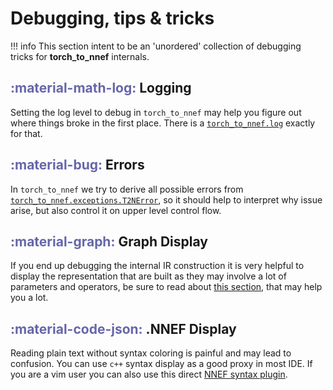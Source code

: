 # Debugging, tips & tricks

!!! info
    This section intent to be an 'unordered' collection of debugging tricks
    for **torch_to_nnef** internals.

## <span style="color:#6666aa">**:material-math-log:**</span> Logging

Setting the log level to debug in `torch_to_nnef` may help you figure out where
things broke in the first place. There is a [`torch_to_nnef.log`](/reference/torch_to_nnef/log/) exactly for that.

## <span style="color:#6666aa">**:material-bug:**</span> Errors

In `torch_to_nnef` we try to derive all possible errors from [`torch_to_nnef.exceptions.T2NError`](/reference/torch_to_nnef/exceptions),
so it should help to interpret why issue arise, but also control it on upper level control flow.

## <span style="color:#6666aa">**:material-graph:**</span> Graph Display

If you end up debugging the internal IR construction it is very helpful to display the representation
that are built as they may involve a lot of parameters and operators, be sure to read about [this section](/contributing/internal_design/#3-internal-ir-representation),
that may help you a lot.

## <span style="color:#6666aa">**:material-code-json:**</span> .NNEF Display

Reading plain text without syntax coloring is painful and may lead to confusion.
You can use `c++` syntax display as a good proxy in most IDE. If you are a
vim user you can also use this direct [NNEF syntax plugin](https://github.com/DreamerMind/vim-nnef).
